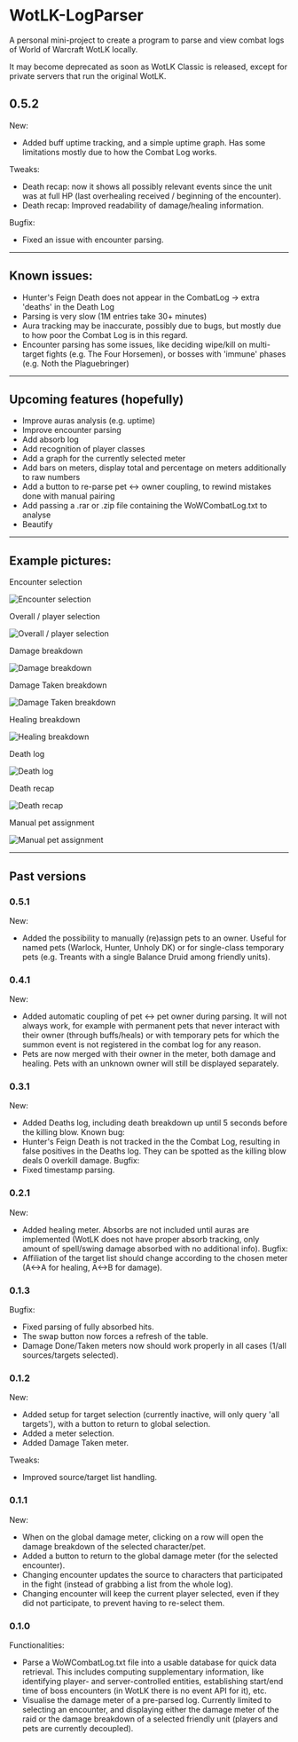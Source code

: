# WotLK-LogParser

A personal mini-project to create a program to parse and view combat logs of World of Warcraft WotLK locally.

It may become deprecated as soon as WotLK Classic is released, except for private servers that run the original WotLK.

## 0.5.2
New:
* Added buff uptime tracking, and a simple uptime graph. Has some limitations mostly due to how the Combat Log works.

Tweaks:
* Death recap: now it shows all possibly relevant events since the unit was at full HP (last overhealing received / beginning of the encounter).
* Death recap: Improved readability of damage/healing information.

Bugfix:
* Fixed an issue with encounter parsing.

----

## Known issues:

* Hunter's Feign Death does not appear in the CombatLog -> extra 'deaths' in the Death Log
* Parsing is very slow (1M entries take 30+ minutes)
* Aura tracking may be inaccurate, possibly due to bugs, but mostly due to how poor the Combat Log is in this regard.
* Encounter parsing has some issues, like deciding wipe/kill on multi-target fights (e.g. The Four Horsemen), or bosses with 'immune' phases (e.g. Noth the Plaguebringer)

----

## Upcoming features (hopefully)

* Improve auras analysis (e.g. uptime)
* Improve encounter parsing
* Add absorb log
* Add recognition of player classes
* Add a graph for the currently selected meter
* Add bars on meters, display total and percentage on meters additionally to raw numbers
* Add a button to re-parse pet <-> owner coupling, to rewind mistakes done with manual pairing
* Add passing a .rar or .zip file containing the WoWCombatLog.txt to analyse
* Beautify

----

## Example pictures:

Encounter selection

![Encounter selection](https://i.imgur.com/zCeNXpq.png)

Overall / player selection

![Overall / player selection](https://i.imgur.com/DrPTkjl.png)

Damage breakdown

![Damage breakdown](https://i.imgur.com/NtfmOYG.png)

Damage Taken breakdown

![Damage Taken breakdown](https://i.imgur.com/9JswaVI.png)

Healing breakdown

![Healing breakdown](https://i.imgur.com/T7SIqaL.png)

Death log

![Death log](https://i.imgur.com/4tavP9Q.png)

Death recap

![Death recap](https://i.imgur.com/3LA9g4A.png)

Manual pet assignment

![Manual pet assignment](https://i.imgur.com/YWHBwKF.png)

----

## Past versions

### 0.5.1
New:
* Added the possibility to manually (re)assign pets to an owner. Useful for named pets (Warlock, Hunter, Unholy DK) or for single-class temporary pets (e.g. Treants with a single Balance Druid among friendly units).

### 0.4.1
New:
* Added automatic coupling of pet <-> pet owner during parsing. It will not always work, for example with permanent pets that never interact with their owner (through buffs/heals) or with temporary pets for which the summon event is not registered in the combat log for any reason.
* Pets are now merged with their owner in the meter, both damage and healing. Pets with an unknown owner will still be displayed separately.

### 0.3.1
New:
* Added Deaths log, including death breakdown up until 5 seconds before the killing blow.
Known bug:
* Hunter's Feign Death is not tracked in the the Combat Log, resulting in false positives in the Deaths log. They can be spotted as the killing blow deals 0 overkill damage.
Bugfix:
* Fixed timestamp parsing.

### 0.2.1
New:
* Added healing meter. Absorbs are not included until auras are implemented (WotLK does not have proper absorb tracking, only amount of spell/swing damage absorbed with no additional info).
Bugfix:
* Affiliation of the target list should change according to the chosen meter (A<->A for healing, A<->B for damage).

### 0.1.3
Bugfix:
* Fixed parsing of fully absorbed hits.
* The swap button now forces a refresh of the table.
* Damage Done/Taken meters now should work properly in all cases (1/all sources/targets selected).

### 0.1.2
New:
* Added setup for target selection (currently inactive, will only query 'all targets'), with a button to return to global selection.
* Added a meter selection.
* Added Damage Taken meter.

Tweaks:
* Improved source/target list handling.

### 0.1.1
New:
* When on the global damage meter, clicking on a row will open the damage breakdown of the selected character/pet.
* Added a button to return to the global damage meter (for the selected encounter).
* Changing encounter updates the source to characters that participated in the fight (instead of grabbing a list from the whole log).
* Changing encounter will keep the current player selected, even if they did not participate, to prevent having to re-select them.

### 0.1.0

Functionalities:
* Parse a WoWCombatLog.txt file into a usable database for quick data retrieval. This includes computing supplementary information, like identifying player- and server-controlled entities, establishing start/end time of boss encounters (in WotLK there is no event API for it), etc.
* Visualise the damage meter of a pre-parsed log. Currently limited to selecting an encounter, and displaying either the damage meter of the raid or the damage breakdown of a selected friendly unit (players and pets are currently decoupled).

